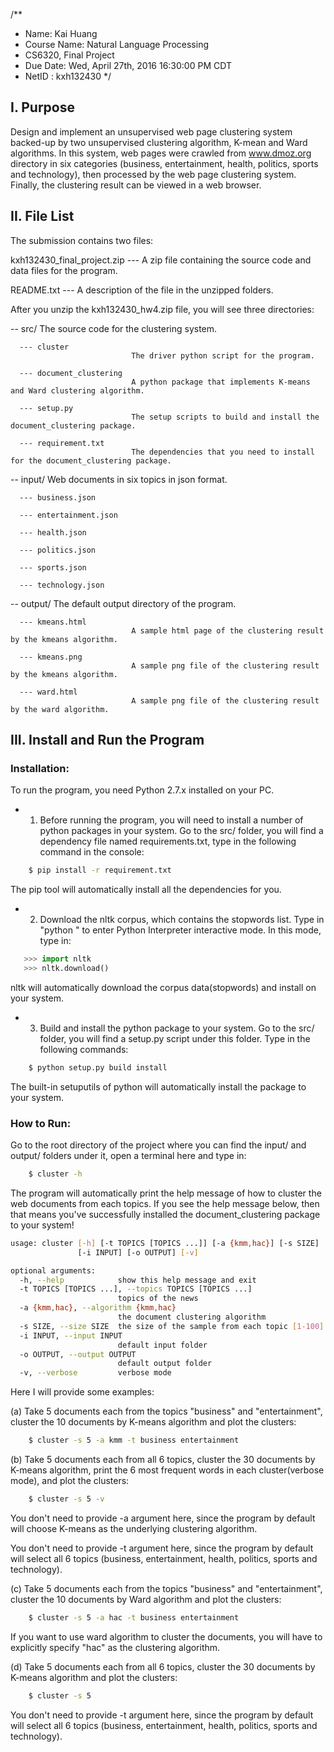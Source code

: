 /** 
* Name: Kai Huang
* Course Name: Natural Language Processing
* CS6320, Final Project
* Due Date: Wed, April 27th, 2016 16:30:00 PM CDT 
* NetID   : kxh132430
*/

## I. Purpose

Design and implement an unsupervised web page clustering system backed-up by two unsupervised clustering algorithm, K-mean and Ward algorithms. In this system, web pages were crawled from www.dmoz.org directory in six categories (business, entertainment, health, politics, sports and technology), then processed by the web page clustering system. Finally, the clustering result can be viewed in a web browser.

## II. File List
The submission contains two files:

kxh132430_final_project.zip --- A zip file containing the source code and data files for the program.

README.txt --- A description of the file in the unzipped folders.

After you unzip the kxh132430_hw4.zip file, you will see three directories:

   -- src/                     The source code for the clustering system.
   
      --- cluster              
                               The driver python script for the program.
                               
      --- document_clustering  
                               A python package that implements K-means and Ward clustering algorithm.
                               
      --- setup.py             
                               The setup scripts to build and install the document_clustering package.
                               
      --- requirement.txt      
                               The dependencies that you need to install for the document_clustering package.
                               
   
   -- input/                   Web documents in six topics in json format.
   
      --- business.json
      
      --- entertainment.json
      
      --- health.json
      
      --- politics.json
      
      --- sports.json
      
      --- technology.json

   -- output/                  The default output directory of the program.
   
      --- kmeans.html 
                               A sample html page of the clustering result by the kmeans algorithm.
                               
      --- kmeans.png 
                               A sample png file of the clustering result by the kmeans algorithm. 
                               
      --- ward.html 
                               A sample png file of the clustering result by the ward algorithm.  
                               


## III. Install and Run the Program

### Installation:

To run the program, you need Python 2.7.x installed on your PC. 

* 1. Before running the program, you will need to install a number of python packages in your system. Go to the src/ folder, you will find a dependency file named requirements.txt, type in the following command in the console:

```bash
    $ pip install -r requirement.txt
```
The pip tool will automatically install all the dependencies for you.

* 2. Download the nltk corpus, which contains the stopwords list.
Type  in "python " to enter Python Interpreter interactive mode. In this mode, type in:

```python
   >>> import nltk
   >>> nltk.download()
```

nltk will automatically download the corpus data(stopwords) and install on your system.

* 3. Build and install the python package to your system.
Go to the src/ folder, you will find a setup.py script under this folder. Type in the following commands:

```bash
    $ python setup.py build install
```

The built-in setuputils of python will automatically install the package to your system.


### How to Run:

Go to the root directory of the project where you can find the input/ and output/ folders under it, open a terminal here and type in:

```bash
    $ cluster -h
```

The program will automatically print the help message of how to cluster the web documents from each topics. If you see the help message below, then that means you've successfully installed the document_clustering package to your system!

```bash
usage: cluster [-h] [-t TOPICS [TOPICS ...]] [-a {kmm,hac}] [-s SIZE]
               [-i INPUT] [-o OUTPUT] [-v]

optional arguments:
  -h, --help            show this help message and exit
  -t TOPICS [TOPICS ...], --topics TOPICS [TOPICS ...]
                        topics of the news
  -a {kmm,hac}, --algorithm {kmm,hac}
                        the document clustering algorithm
  -s SIZE, --size SIZE  the size of the sample from each topic [1-100]
  -i INPUT, --input INPUT
                        default input folder
  -o OUTPUT, --output OUTPUT
                        default output folder
  -v, --verbose         verbose mode
```

Here I will provide some examples:

(a) Take 5 documents each from the topics "business" and "entertainment", cluster the 10 documents by K-means algorithm and plot the clusters:

```bash
    $ cluster -s 5 -a kmm -t business entertainment
```

(b) Take 5 documents each from all 6 topics, cluster the 30 documents by K-means algorithm, print the 6 most frequent words in each cluster(verbose mode), and plot the clusters:

```bash
    $ cluster -s 5 -v
```

You don't need to provide -a argument here, since the program by default will choose K-means as the underlying clustering algorithm.

You don't need to provide -t argument here, since the program by default will select all 6 topics (business, entertainment, health, politics, sports and technology).

(c) Take 5 documents each from the topics "business" and "entertainment", cluster the 10 documents by Ward algorithm and plot the clusters:

```bash
    $ cluster -s 5 -a hac -t business entertainment
```

If you want to use ward algorithm to cluster the documents, you will have to explicitly specify "hac" as the clustering algorithm. 

(d) Take 5 documents each from all 6 topics, cluster the 30 documents by K-means algorithm and plot the clusters:

```bash   
    $ cluster -s 5
```

You don't need to provide -t argument here, since the program by default will select all 6 topics (business, entertainment, health, politics, sports and technology).





 
